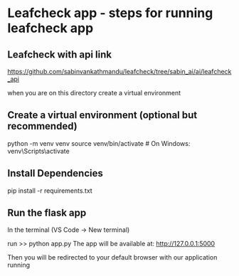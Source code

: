 # Leafcheck app - steps for running leafcheck app

## Leafcheck with api link
https://github.com/sabinvankathmandu/leafcheck/tree/sabin_ai/ai/leafcheck_api

when you are on this directory create a virtual environment

## Create a virtual environment (optional but recommended)
python -m venv venv
source venv/bin/activate  # On Windows: venv\Scripts\activate

## Install Dependencies
pip install -r requirements.txt

## Run the flask app
In the terminal (VS Code -> New terminal)

run >> python app.py
The app will be available at: http://127.0.0.1:5000

Then you will be redirected to your default browser with our application running
